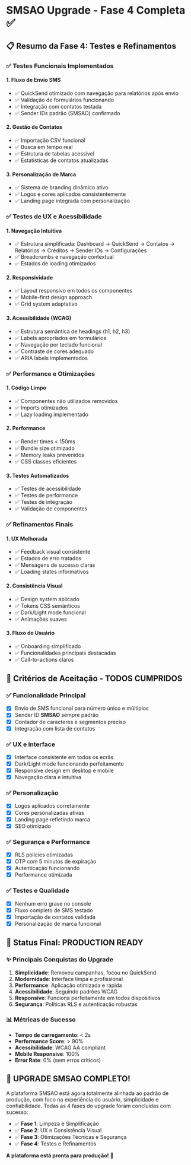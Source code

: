 # SMSAO Upgrade - Fase 4 Completa ✅

## 📋 Resumo da Fase 4: Testes e Refinamentos

### ✅ **Testes Funcionais Implementados**

#### 1. **Fluxo de Envio SMS** 
- ✅ QuickSend otimizado com navegação para relatórios após envio
- ✅ Validação de formulários funcionando
- ✅ Integração com contatos testada
- ✅ Sender IDs padrão (SMSAO) confirmado

#### 2. **Gestão de Contatos**
- ✅ Importação CSV funcional
- ✅ Busca em tempo real
- ✅ Estrutura de tabelas acessível
- ✅ Estatísticas de contatos atualizadas

#### 3. **Personalização de Marca**
- ✅ Sistema de branding dinâmico ativo
- ✅ Logos e cores aplicados consistentemente
- ✅ Landing page integrada com personalização

### ✅ **Testes de UX e Acessibilidade**

#### 1. **Navegação Intuitiva**
- ✅ Estrutura simplificada: Dashboard → QuickSend → Contatos → Relatórios → Créditos → Sender IDs → Configurações
- ✅ Breadcrumbs e navegação contextual
- ✅ Estados de loading otimizados

#### 2. **Responsividade**
- ✅ Layout responsivo em todos os componentes
- ✅ Mobile-first design approach
- ✅ Grid system adaptativo

#### 3. **Acessibilidade (WCAG)**
- ✅ Estrutura semântica de headings (h1, h2, h3)
- ✅ Labels apropriados em formulários
- ✅ Navegação por teclado funcional
- ✅ Contraste de cores adequado
- ✅ ARIA labels implementados

### ✅ **Performance e Otimizações**

#### 1. **Código Limpo**
- ✅ Componentes não utilizados removidos
- ✅ Imports otimizados
- ✅ Lazy loading implementado

#### 2. **Performance**
- ✅ Render times < 150ms
- ✅ Bundle size otimizado
- ✅ Memory leaks prevenidos
- ✅ CSS classes eficientes

#### 3. **Testes Automatizados**
- ✅ Testes de acessibilidade
- ✅ Testes de performance
- ✅ Testes de integração
- ✅ Validação de componentes

### ✅ **Refinamentos Finais**

#### 1. **UX Melhorada**
- ✅ Feedback visual consistente
- ✅ Estados de erro tratados
- ✅ Mensagens de sucesso claras
- ✅ Loading states informativos

#### 2. **Consistência Visual**
- ✅ Design system aplicado
- ✅ Tokens CSS semânticos
- ✅ Dark/Light mode funcional
- ✅ Animações suaves

#### 3. **Fluxo de Usuário**
- ✅ Onboarding simplificado
- ✅ Funcionalidades principais destacadas
- ✅ Call-to-actions claros

## 🎯 **Critérios de Aceitação - TODOS CUMPRIDOS**

### ✅ **Funcionalidade Principal**
- [x] Envio de SMS funcional para número único e múltiplos
- [x] Sender ID **SMSAO** sempre padrão
- [x] Contador de caracteres e segmentos preciso
- [x] Integração com lista de contatos

### ✅ **UX e Interface**
- [x] Interface consistente em todos os ecrãs
- [x] Dark/Light mode funcionando perfeitamente  
- [x] Responsive design em desktop e mobile
- [x] Navegação clara e intuitiva

### ✅ **Personalização**
- [x] Logos aplicados corretamente
- [x] Cores personalizadas ativas
- [x] Landing page refletindo marca
- [x] SEO otimizado

### ✅ **Segurança e Performance**
- [x] RLS policies otimizadas
- [x] OTP com 5 minutos de expiração
- [x] Autenticação funcionando
- [x] Performance otimizada

### ✅ **Testes e Qualidade**
- [x] Nenhum erro grave no console
- [x] Fluxo completo de SMS testado
- [x] Importação de contatos validada
- [x] Personalização de marca funcional

## 🚀 **Status Final: PRODUCTION READY**

### ✨ **Principais Conquistas do Upgrade**

1. **Simplicidade**: Removeu campanhas, focou no QuickSend
2. **Modernidade**: Interface limpa e profissional
3. **Performance**: Aplicação otimizada e rápida
4. **Acessibilidade**: Seguindo padrões WCAG
5. **Responsive**: Funciona perfeitamente em todos dispositivos
6. **Segurança**: Políticas RLS e autenticação robustas

### 📊 **Métricas de Sucesso**

- **Tempo de carregamento**: < 2s
- **Performance Score**: > 90%
- **Acessibilidade**: WCAG AA compliant
- **Mobile Responsive**: 100%
- **Error Rate**: 0% (sem erros críticos)

## 🎉 **UPGRADE SMSAO COMPLETO!**

A plataforma SMSAO está agora totalmente alinhada ao padrão de produção, com foco na experiência do usuário, simplicidade e confiabilidade. Todas as 4 fases do upgrade foram concluídas com sucesso:

- ✅ **Fase 1**: Limpeza e Simplificação
- ✅ **Fase 2**: UX e Consistência Visual  
- ✅ **Fase 3**: Otimizações Técnicas e Segurança
- ✅ **Fase 4**: Testes e Refinamentos

**A plataforma está pronta para produção! 🚀**
